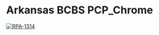 # Arkansas BCBS PCP_Chrome

[![RPA-1314]( href="/browse/RPA-1314")](https://jira.ssnc.global/browse/RPA-1314)


 
